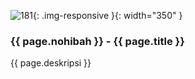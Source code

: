 ---
---

![181](/static/img/hibahcms/181.png){: .img-responsive }{: width="350" }

### {{ page.nohibah }} - {{ page.title }}

{{ page.deskripsi }}
